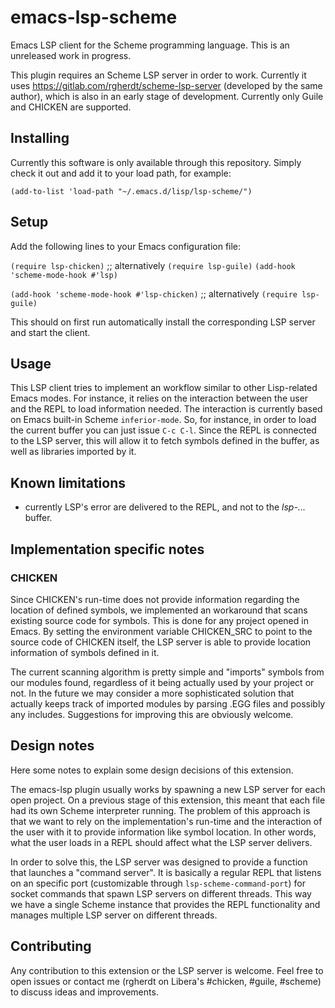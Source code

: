 # emacs-lsp-scheme

Emacs LSP client for the Scheme programming language. This is an unreleased
work in progress.

This plugin requires an Scheme LSP server in order to work. Currently it uses
https://gitlab.com/rgherdt/scheme-lsp-server (developed by the same author), which
is also in an early stage of development. Currently only Guile and CHICKEN are supported.

## Installing

Currently this software is only available through this repository. Simply check it out 
and add it to your load path, for example:

`(add-to-list 'load-path "~/.emacs.d/lisp/lsp-scheme/")`


## Setup

Add the following lines to your Emacs configuration file:

`(require lsp-chicken)`
;; alternatively `(require lsp-guile)`
`(add-hook 'scheme-mode-hook #'lsp)`

`(add-hook 'scheme-mode-hook #'lsp-chicken)`
;; alternatively `(require lsp-guile)`

This should on first run automatically install the corresponding LSP server and
start the client.

## Usage

This LSP client tries to implement an workflow similar to other Lisp-related Emacs
modes. For instance, it relies on the interaction between the user and the REPL
to load information needed. The interaction is currently based on Emacs built-in
Scheme `inferior-mode`. So, for instance, in order to load the current buffer you
can just issue `C-c C-l`. Since the REPL is connected to the LSP server, this
will allow it to fetch symbols defined in the buffer, as well as libraries
imported by it.

## Known limitations

- currently LSP's error are delivered to the REPL, and not to the *lsp-...* buffer.

## Implementation specific notes

### CHICKEN

Since CHICKEN's run-time does not provide information regarding the location of
defined symbols, we implemented an workaround that scans existing source code
for symbols. This is done for any project opened in Emacs. By setting
the environment variable CHICKEN_SRC to point to the source code of CHICKEN
itself, the LSP server is able to provide location information of symbols defined
in it.

The current scanning algorithm is pretty simple and "imports" symbols from
our modules found, regardless of it being actually used by your project
or not. In the future we may consider a more sophisticated solution that actually
keeps track of imported modules by parsing .EGG files and possibly any includes.
Suggestions for improving this are obviously welcome.

## Design notes

Here some notes to explain some design decisions of this extension.

The emacs-lsp plugin usually works by spawning a new LSP server for each
open project. On a previous stage of this extension, this meant that each file
had its own Scheme interpreter running. The problem of this approach is that
we want to rely on the implementation's run-time and the interaction of the user
with it to provide information like symbol location. In other words, what the
user loads in a REPL should affect what the LSP server delivers.

In order to solve this, the LSP server was designed to provide a function
that launches a "command server". It is basically a regular REPL that listens
on an specific port (customizable through `lsp-scheme-command-port`) for
socket commands that spawn LSP servers on different threads. This way
we have a single Scheme instance that provides the REPL functionality
and manages multiple LSP server on different threads.

## Contributing

Any contribution to this extension or the LSP server is welcome. Feel
free to open issues or contact me (rgherdt on Libera's #chicken, #guile, #scheme)
to discuss ideas and improvements.
